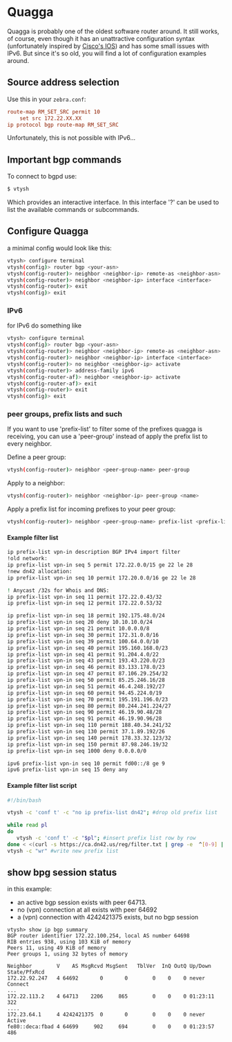 # Quagga

Quagga is probably one of the oldest software router around.  It still works, of course, even though it has an unattractive configuration syntax (unfortunately inspired by  [Cisco's IOS](/howto/IPsecWithPublicKeys/CiscoIOSExample)) and has some small issues with IPv6.  But since it's so old, you will find a lot of configuration examples around.

## Source address selection

Use this in your `zebra.conf`:

```conf
route-map RM_SET_SRC permit 10
    set src 172.22.XX.XX
ip protocol bgp route-map RM_SET_SRC
```

Unfortunately, this is not possible with IPv6...

## Important bgp commands
To connect to bgpd use:

```sh
$ vtysh
```

Which provides an interactive interface.
In this interface '?' can be used to list the available commands or subcommands.

## Configure Quagga
a minimal config would look like this:

```sh
vtysh> configure terminal
vtysh(config)> router bgp <your-asn>
vtysh(config-router)> neighbor <neighbor-ip> remote-as <neighbor-asn>
vtysh(config-router)> neighbor <neighbor-ip> interface <interface>
vtysh(config-router)> exit
vtysh(config)> exit
```

### IPv6
for IPv6 do something like

```sh
vtysh> configure terminal
vtysh(config)> router bgp <your-asn>
vtysh(config-router)> neighbor <neighbor-ip> remote-as <neighbor-asn>
vtysh(config-router)> neighbor <neighbor-ip> interface <interface>
vtysh(config-router)> no neighbor <neighbor-ip> activate
vtysh(config-router)> address-family ipv6
vtysh(config-router-af)> neighbor <neighbor-ip> activate
vtysh(config-router-af)> exit
vtysh(config-router)> exit
vtysh(config)> exit
```

### peer groups, prefix lists and such
If you want to use 'prefix-list' to filter some of the prefixes quagga is receiving, you can use a 'peer-group' instead of apply the prefix list to every neighbor. 

Define a peer group:

```sh
vtysh(config-router)> neighbor <peer-group-name> peer-group
```

Apply to a neighbor:

```sh
vtysh(config-router)> neighbor <neighbor-ip> peer-group <name>
```

Apply a prefix list for incoming prefixes to your peer group:

```sh
vtysh(config-router)> neighbor <peer-group-name> prefix-list <prefix-list-name> in
```

#### Example filter list

```sh
ip prefix-list vpn-in description BGP IPv4 import filter
!old network:
ip prefix-list vpn-in seq 5 permit 172.22.0.0/15 ge 22 le 28
!new dn42 allocation:
ip prefix-list vpn-in seq 10 permit 172.20.0.0/16 ge 22 le 28

! Anycast /32s for Whois and DNS:
ip prefix-list vpn-in seq 11 permit 172.22.0.43/32
ip prefix-list vpn-in seq 12 permit 172.22.0.53/32

ip prefix-list vpn-in seq 18 permit 192.175.48.0/24
ip prefix-list vpn-in seq 20 deny 10.10.10.0/24
ip prefix-list vpn-in seq 21 permit 10.0.0.0/8
ip prefix-list vpn-in seq 30 permit 172.31.0.0/16
ip prefix-list vpn-in seq 39 permit 100.64.0.0/10
ip prefix-list vpn-in seq 40 permit 195.160.168.0/23
ip prefix-list vpn-in seq 41 permit 91.204.4.0/22
ip prefix-list vpn-in seq 43 permit 193.43.220.0/23
ip prefix-list vpn-in seq 46 permit 83.133.178.0/23
ip prefix-list vpn-in seq 47 permit 87.106.29.254/32
ip prefix-list vpn-in seq 50 permit 85.25.246.16/28
ip prefix-list vpn-in seq 51 permit 46.4.248.192/27
ip prefix-list vpn-in seq 60 permit 94.45.224.0/19
ip prefix-list vpn-in seq 70 permit 195.191.196.0/23
ip prefix-list vpn-in seq 80 permit 80.244.241.224/27
ip prefix-list vpn-in seq 90 permit 46.19.90.48/28
ip prefix-list vpn-in seq 91 permit 46.19.90.96/28
ip prefix-list vpn-in seq 110 permit 188.40.34.241/32
ip prefix-list vpn-in seq 130 permit 37.1.89.192/26
ip prefix-list vpn-in seq 140 permit 178.33.32.123/32
ip prefix-list vpn-in seq 150 permit 87.98.246.19/32
ip prefix-list vpn-in seq 1000 deny 0.0.0.0/0

ipv6 prefix-list vpn-in seq 10 permit fd00::/8 ge 9
ipv6 prefix-list vpn-in seq 15 deny any
```

#### Example filter list script
```sh
#!/bin/bash

vtysh -c 'conf t' -c "no ip prefix-list dn42"; #drop old prefix list

while read pl
do
   vtysh -c 'conf t' -c "$pl"; #insert prefix list row by row
done < <(curl -s https://ca.dn42.us/reg/filter.txt | grep -e  ^[0-9] | awk '{ print "ip prefix-list dn42 seq " $1 " " $2 " " $3 " ge " $4 " le " $5}' | sed "s_/\([0-9]\+\) ge \1_/\1_g;s_/\([0-9]\+\) le \1_/\1_g");
vtysh -c "wr" #write new prefix list

```

## show bpg session status

in this example:
* an active bgp session exists with peer 64713.
* no (vpn) connection at all exists with peer 64692
* a (vpn) connection with 4242421375 exists, but no bgp session

```
vtysh> show ip bgp summary 
BGP router identifier 172.22.100.254, local AS number 64698
RIB entries 938, using 103 KiB of memory
Peers 11, using 49 KiB of memory
Peer groups 1, using 32 bytes of memory

Neighbor        V    AS MsgRcvd MsgSent   TblVer  InQ OutQ Up/Down  State/PfxRcd
172.22.92.247   4 64692       0       0        0    0    0 never    Connect
...
172.22.113.2    4 64713    2206     865        0    0    0 01:23:11      322
....
172.23.64.1     4 4242421375  0       0        0    0    0 never    Active
fe80::deca:fbad 4 64699     902     694        0    0    0 01:23:57      486
```
